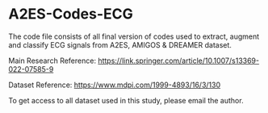 # A2ES-Codes-ECG

The code file consists of all final version of codes used to extract, augment and classify ECG signals 
from A2ES, AMIGOS & DREAMER dataset.

Main Research Reference: https://link.springer.com/article/10.1007/s13369-022-07585-9

Dataset Reference: https://www.mdpi.com/1999-4893/16/3/130

To get access to all dataset used in this study, please email the author.
